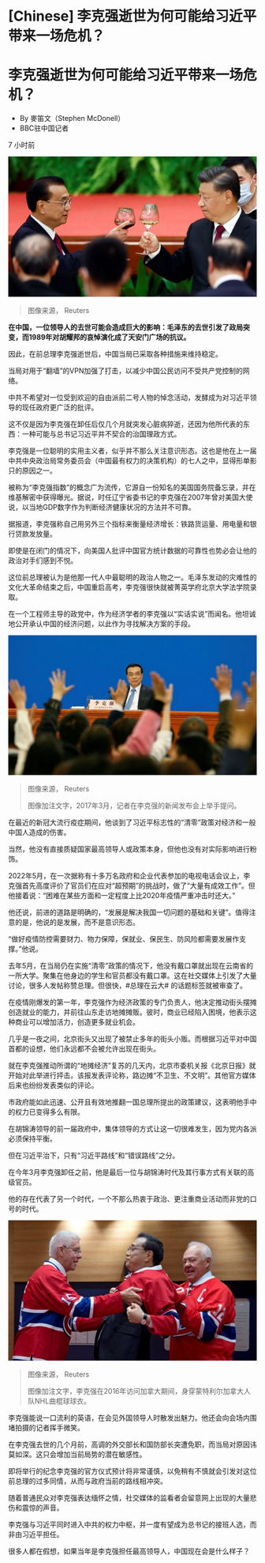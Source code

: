 # [Chinese] 李克强逝世为何可能给习近平带来一场危机？

#  李克强逝世为何可能给习近平带来一场危机？

  * By 麥笛文（Stephen McDonell） 
  * BBC驻中国记者 

7 小时前

![Li Keqiang and Xi Jinping](_131543609_5fdbd80c16e00db885142ac8f2947a4880b194d2.jpg)

> 图像来源，  Reuters

**在中国，一位领导人的去世可能会造成巨大的影响：毛泽东的去世引发了政局突变，而1989年对胡耀邦的哀悼演化成了天安门广场的抗议。**

因此，在前总理李克强逝世后，中国当局已采取各种措施来维持稳定。

当局对用于“翻墙”的VPN加强了打击，以减少中国公民访问不受共产党控制的网络。

中共不希望对一位受到欢迎的自由派前二号人物的悼念活动，发酵成为对习近平领导的现任政府更广泛的批评。

这不仅是因为李克强在卸任后仅几个月就突发心脏病猝逝，还因为他所代表的东西：一种可能与总书记习近平并不契合的治国理政方式。


李克强是一位聪明的实用主义者，似乎并不那么关注意识形态。这也是他在上一届中共中央政治局常务委员会（中国最有权力的决策机构）的七人之中，显得形单影只的原因之一。

被称为“李克强指数”的概念广为流传，它源自一份知名的美国国务院备忘录，并在维基解密中获得曝光。据说，时任辽宁省委书记的李克强在2007年曾对美国大使说，以当地GDP数字作为判断经济健康状况的方法并不可靠。

据报道，李克强称自己用另外三个指标来衡量经济增长：铁路货运量、用电量和银行贷款发放量。

即使是在闭门的情况下，向美国人批评中国官方统计数据的可靠性也势必会让他的政治对手们感到不悦。

这位前总理被认为是他那一代人中最聪明的政治人物之一。毛泽东发动的灾难性的文化大革命结束之后，中国重启高考，李克强很快就被菁英学府北京大学法学院录取。

在一个工程师主导的政党中，作为经济学者的李克强以“实话实说”而闻名。他坦诚地公开承认中国的经济问题，以此作为寻找解决方案的手段。

![Li Keqiang](_131543553_4a599baf35492c2b12e958a7812ee1e1ee30a09d.jpg)

> 图像来源，  Reuters
>
> 图像加注文字，2017年3月，记者在李克强的新闻发布会上举手提问。

在最近的新冠大流行疫症期间，他谈到了习近平标志性的“清零”政策对经济和一般中国人造成的伤害。

当然，他没有直接质疑国家最高领导人或政策本身，但他也没有对实际影响进行粉饰。


2022年5月，在一次据称有十多万名政府和企业代表参加的电视电话会议上，李克强首先高度评价了官员们在应对“超预期”的挑战时，做了“大量有成效工作”。但他接着说：“困难在某些方面和一定程度上比2020年疫情严重冲击时还大。”

他还说，前进的道路是明确的，“发展是解决我国一切问题的基础和关键”。值得注意的是，他说的是发展，而不是意识形态。

“做好疫情防控需要财力、物力保障，保就业、保民生、防风险都需要发展作支撑。”他说。

去年5月，在当局仍在实施“清零”政策的情况下，他没有戴口罩就出现在云南省的一所大学。聚集在他身边的学生和官员都没有戴口罩。这在社交媒体上引发了大量讨论，很多人发帖称赞总理。但很快，#总理在云大# 的话题标签就被审查了。

在疫情刚爆发的第一年，李克强作为经济政策的专门负责人，他决定推动街头摆摊创造就业的能力，并前往山东走访地摊摊贩。彼时，商业已经陷入困境，他表示这种商业可以增加活力，创造更多就业机会。

几乎是一夜之间，北京街头又出现了被禁止多年的街头小贩。而根据习近平对中国首都的设想，他们永远都不会被允许出现在街头。

就在李克强推动所谓的“地摊经济”复苏的几天内，北京市委机关报《北京日报》就开始对此举进行抨击。该报发表评论称，路边摊“不卫生、不文明”。其他官方媒体后来也纷纷发表类似的评论。

市政府能如此迅速、公开且有效地推翻一国总理所提出的政策建议，这表明他手中的权力已变得多么有限。

在胡锦涛领导的前一届政府中，集体领导的方式让这一切很难发生，因为党内各派必须保持平衡。

但在习近平治下，只有“习近平路线”和“错误路线”之分。

在今年3月李克强卸任之前，他是最后一位与胡锦涛时代及其行事方式有关联的高级官员。

他的存在代表了另一个时代，一个不那么热衷于政治、更注重商业活动而非党的口号的时代。

![Li Keqiang dons a hockey jersey in Montreal, Canada](_131543615_431124625e1634c717a2d2217f7b3c8641a96280.jpg)

> 图像来源，  Reuters
>
> 图像加注文字，李克强在2016年访问加拿大期间，身穿蒙特利尔加拿大人队NHL曲棍球球衣。

李克强能说一口流利的英语，在会见外国领导人时散发出魅力。他还会向会场内围堵拍摄的记者挥手微笑。

在李克强去世的几个月前，高调的外交部长和国防部长突遭免职，而当局对原因讳莫如深。这只会增加当前局势的潜在敏感性。

即将举行的纪念李克强的官方仪式预计将非常谨慎，以免稍有不慎就会引发对这位前总理的过多同情，从而与政府当前的路线相冲突。

随着普通民众对李克强表达缅怀之情，社交媒体的监看者会留意网上出现的大量悲伤和震惊的声音。

李克强与习近平同时进入中共的权力中枢，并一度有望成为总书记的接班人选，而非由习近平担任。

很多人都在假想，如果当年是李克强担任最高领导人，中国现在会是什么样子？


